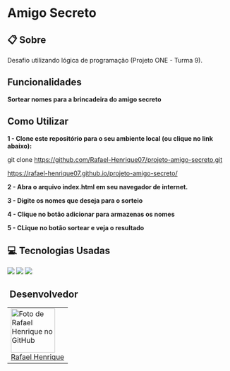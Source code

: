 <h1>Amigo Secreto</h1>

<h2>📋 Sobre</h2>
<p>Desafio utilizando lógica de programação (Projeto ONE - Turma 9).</p>

<h2>Funcionalidades</h2>
<p>

**Sortear nomes para a brincadeira do amigo secreto** 
</p>

<h2>Como Utilizar</h2>
<p>

**1 - Clone este repositório para o seu ambiente local (ou clique no link abaixo):**

git clone https://github.com/Rafael-Henrique07/projeto-amigo-secreto.git

https://rafael-henrique07.github.io/projeto-amigo-secreto/


**2 - Abra o arquivo index.html em seu navegador de internet.**


**3 - Digite os nomes que deseja para o sorteio**


**4 - Clique no botão adicionar para armazenas os nomes**


**5 - CLique no botão sortear e veja o resultado**
</p>

## 💻 Tecnologias Usadas
<div>
  <img src="https://img.shields.io/badge/HTML-239120?style=for-the-badge&logo=html5&logoColor=white">
  <img src="https://img.shields.io/badge/CSS-239120?&style=for-the-badge&logo=css3&logoColor=white">
  <img src="https://img.shields.io/badge/JavaScript-F7DF1E?style=for-the-badge&logo=javascript&logoColor=black">
</div>

## ‍ Desenvolvedor
<table>
  <tr>
    <td>
      <img src="https://avatars.githubusercontent.com/u/206916825?v=4" width="100px;" alt="Foto de Rafael Henrique no GitHub">
      <br>
      <a href="https://github.com/Rafael-Henrique07">Rafael Henrique</a>
    </td>
  </tr>
</table>
